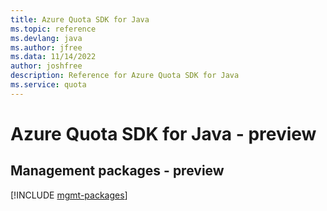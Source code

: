 ```yaml
---
title: Azure Quota SDK for Java
ms.topic: reference
ms.devlang: java
ms.author: jfree
ms.data: 11/14/2022
author: joshfree
description: Reference for Azure Quota SDK for Java
ms.service: quota
---
```

# Azure Quota SDK for Java - preview

## Management packages - preview
[!INCLUDE [mgmt-packages](quota-mgmt-index.md)]